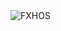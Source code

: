 <div align="justify">
<picture>
    <source media="(prefers-color-scheme: dark)" srcset="https://i.ibb.co/fG24D495/output-gif.gif">
    <source media="(prefers-color-scheme: light)" srcset="https://i.ibb.co/fG24D495/output-gif.gif">
    <img alt="FXHOS" src="https://i.ibb.co/fG24D495/output-gif.gif">
</picture>
</div>